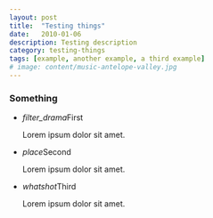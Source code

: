 ```yaml
---
layout: post
title:  "Testing things"
date:   2010-01-06
description: Testing description
category: testing-things
tags: [example, another example, a third example]
# image: content/music-antelope-valley.jpg
---
```


### Something

<ul class="collapsible" data-collapsible="accordion">
    <li>
      <div class="collapsible-header"><i class="material-icons">filter_drama</i>First</div>
      <div class="collapsible-body"><p>Lorem ipsum dolor sit amet.</p></div>
    </li>
    <li>
      <div class="collapsible-header"><i class="material-icons">place</i>Second</div>
      <div class="collapsible-body"><p>Lorem ipsum dolor sit amet.</p></div>
    </li>
    <li>
      <div class="collapsible-header"><i class="material-icons">whatshot</i>Third</div>
      <div class="collapsible-body"><p>Lorem ipsum dolor sit amet.</p></div>
    </li>
  </ul>   
  


